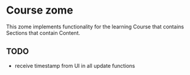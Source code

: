 # Course zome

This zome implements functionality for the learning Course that contains Sections that contain Content.

## TODO

 * receive timestamp from UI in all update functions
 
